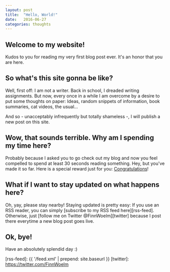 ```yaml
---
layout: post
title:  "Hello, World!"
date:   2016-06-27
categories: thoughts
---
```


## Welcome to my website!
Kudos to you for reading my very first blog post ever.
It's an honor that you are here.

## So what's this site gonna be like?
Well, first off: I am not a writer. Back in school, I dreaded writing assignments.
But now, every once in a while I am overcome by a desire to put some thoughts on
paper: Ideas, random snippets of information, book summaries, cat videos, the usual...

And so - unacceptably infrequently but totally shameless -, I will publish a new post
on this site.

## Wow, that sounds terrible. Why am I spending my time here?
Probably because I asked you to go check out my blog and now you feel compelled to
spend at least 30 seconds reading something. Hey, but you've made it so far.
Here is a special reward just for you: [Congratulations][seahorse-video]!

## What if I want to stay updated on what happens here?
Oh, yay, please stay nearby! Staying updated is pretty easy: If you use an RSS
reader, you can simply [subscribe to my RSS feed here][rss-feed]. Otherwise, just
[follow me on Twitter @FinnWoelm][twitter] because I post there everytime a new blog
post goes live.

## Ok, bye!
Have an absolutely splendid day :)

[seahorse-video]: https://www.youtube.com/watch?v=KKvFVB29yS0
[rss-feed]: {{ '/feed.xml' | prepend: site.baseurl }}
[twitter]: https://twitter.com/FinnWoelm

